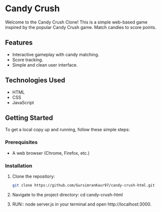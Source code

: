 # Candy Crush

Welcome to the Candy Crush Clone! This is a simple web-based game inspired by the popular Candy Crush game. Match candies to score points.

## Features

- Interactive gameplay with candy matching.
- Score tracking.
- Simple and clean user interface.

## Technologies Used

- HTML
- CSS
- JavaScript

## Getting Started

To get a local copy up and running, follow these simple steps:

### Prerequisites

- A web browser (Chrome, Firefox, etc.)

### Installation

1. Clone the repository:
   ```bash
   git clone https://github.com/GursimranKaur97/candy-crush-html.git

2. Navigate to the project directory:
cd candy-crush-html

3. RUN:: node server.js in your terminal and open http://localhost:3000.
